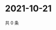 # 2021-10-21

共 0 条

<!-- BEGIN WEIBO -->
<!-- 最后更新时间 Thu Oct 21 2021 07:08:43 GMT+0800 (China Standard Time) -->

<!-- END WEIBO -->
